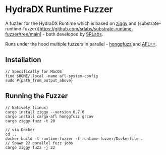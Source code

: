 # HydraDX Runtime Fuzzer
A fuzzer for the HydraDX Runtime which is based on [ziggy](https://github.com/srlabs/ziggy/) and (substrate-runtime-fuzzer)[https://github.com/srlabs/substrate-runtime-fuzzer/tree/main] - both developed by [SRLabs](https://github.com/srlabs).

Runs under the hood multiple fuzzers in parallel - [honggfuzz](https://github.com/google/honggfuzz) and [AFL++](https://github.com/aflplusplus/aflplusplus).

## Installation
```
// Specifically for MacOS
find $HOME/.local -name afl-system-config
sudo #{path_from_output_above}
```

## Running the Fuzzer
```
// Natively (Linux)
cargo install ziggy --version 0.7.0
cargo install cargo-afl honggfuzz grcov
cargo ziggy fuzz -t 20

// via Docker
cd ..
docker build -t runtime-fuzzer -f runtime-fuzzer/Dockerfile .
// Spawn 22 parallel fuzz jobs
cargo ziggy fuzz -j 22
```
